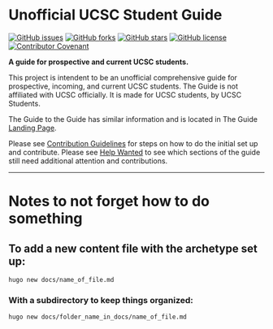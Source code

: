 # Unofficial UCSC Student Guide

[![GitHub issues](https://img.shields.io/github/issues/hamorrar/ucsc-guide)](https://github.com/hamorrar/ucsc-guide/issues)
[![GitHub forks](https://img.shields.io/github/forks/hamorrar/ucsc-guide)](https://github.com/hamorrar/ucsc-guide/network)
[![GitHub stars](https://img.shields.io/github/stars/hamorrar/ucsc-guide)](https://github.com/hamorrar/ucsc-guide/stargazers)
[![GitHub license](https://img.shields.io/github/license/hamorrar/ucsc-guide)](https://github.com/hamorrar/ucsc-guide/blob/main/LICENSE)
[![Contributor Covenant](https://img.shields.io/badge/Contributor%20Covenant-2.1-4baaaa.svg)](code_of_conduct.md) 

**A guide for prospective and current UCSC students.**

This project is intendent to be an unofficial comprehensive guide for prospective, incoming, and current UCSC students. The Guide is not affiliated with UCSC officially. It is made for UCSC students, by UCSC Students.

The Guide to the Guide has similar information and is located in The Guide [Landing Page](content/en/docs/_index.md).

Please see [Contribution Guidelines](content/en/docs/Contribution%20Guidelines/_index.md) for steps on how to do the initial set up and contribute. Please see [Help Wanted](./HELPWANTED.md) to see which sections of the guide still need additional attention and contributions.

---

# Notes to not forget how to do something

## To add a new content file with the archetype set up:
``hugo new docs/name_of_file.md`` 
### With a subdirectory to keep things organized:
``hugo new docs/folder_name_in_docs/name_of_file.md``